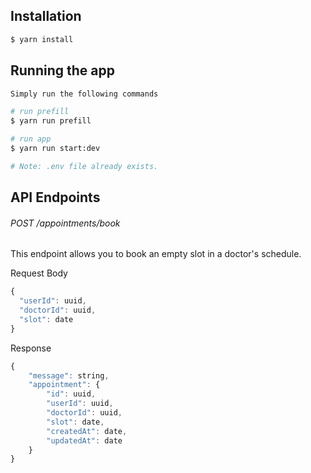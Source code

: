 ## Installation

```bash
$ yarn install 
```

## Running the app

```bash
Simply run the following commands 

# run prefill
$ yarn run prefill

# run app
$ yarn run start:dev

# Note: .env file already exists.

```

## API Endpoints 

###### POST /appointments/book

This endpoint allows you to book an empty slot in a doctor's schedule.


Request Body

```javascript
{
  "userId": uuid,
  "doctorId": uuid,
  "slot": date
}
```
Response

```javascript
{   
    "message": string,
    "appointment": {
        "id": uuid,
        "userId": uuid,
        "doctorId": uuid,
        "slot": date,
        "createdAt": date,
        "updatedAt": date
    }
}
```